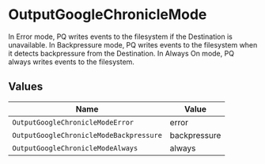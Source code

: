 # OutputGoogleChronicleMode

In Error mode, PQ writes events to the filesystem if the Destination is unavailable. In Backpressure mode, PQ writes events to the filesystem when it detects backpressure from the Destination. In Always On mode, PQ always writes events to the filesystem.


## Values

| Name                                    | Value                                   |
| --------------------------------------- | --------------------------------------- |
| `OutputGoogleChronicleModeError`        | error                                   |
| `OutputGoogleChronicleModeBackpressure` | backpressure                            |
| `OutputGoogleChronicleModeAlways`       | always                                  |